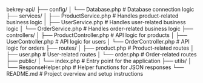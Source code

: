 bekrey-api/
├── config/
│ └── Database.php # Database connection logic
├── services/
│ ├── ProductService.php # Handles product-related business logic
│ ├── UserService.php # Handles user-related business logic
│ └── OrderService.php # Handles order-related business logic
├── controllers/
│ ├── ProductController.php # API logic for products
│ ├── UserController.php # API logic for users
│ └── OrderController.php # API logic for orders
├── routes/
│ ├── product.php # Product-related routes
│ ├── user.php # User-related routes
│ └── order.php # Order-related routes
├── public/
│ └── index.php # Entry point for the application
├── utils/
│ └── ResponseHelper.php # Helper functions for JSON responses
└── README.md # Project overview and setup instructions
